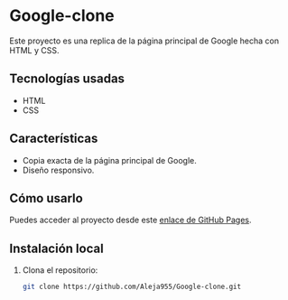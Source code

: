 # Google-clone

Este proyecto es una replica de la página principal de Google hecha con HTML y CSS.

## Tecnologías usadas
- HTML
- CSS

## Características
- Copia exacta de la página principal de Google.
- Diseño responsivo.

## Cómo usarlo
Puedes acceder al proyecto desde este [enlace de GitHub Pages](https://aleja955.github.io/Google-clone/).

## Instalación local
1. Clona el repositorio:
   ```bash
   git clone https://github.com/Aleja955/Google-clone.git